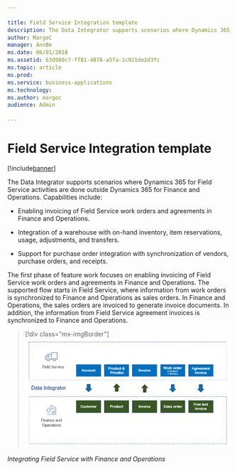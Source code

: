 ```yaml
---

title: Field Service Integration template
description: The Data Integrator supports scenarios where Dynamics 365 for Field Service activities are done outside Dynamics 365 for Finance and Operations.
author: MargoC
manager: AnnBe
ms.date: 06/01/2018
ms.assetid: 63d980c7-ff81-4878-a5fa-1c921de2d3fc
ms.topic: article
ms.prod: 
ms.service: business-applications
ms.technology: 
ms.author: margoc
audience: Admin

---
```


# Field Service Integration template 

[!include[banner](../../../includes/banner.md)]

The Data Integrator supports scenarios where Dynamics 365 for Field Service
activities are done outside Dynamics 365 for Finance and Operations.
Capabilities include:

-   Enabling invoicing of Field Service work orders and agreements in Finance
    and Operations.

-   Integration of a warehouse with on-hand inventory, item reservations, usage,
    adjustments, and transfers.

-   Support for purchase order integration with synchronization of vendors,
    purchase orders, and receipts.

The first phase of feature work focuses on enabling invoicing of Field Service
work orders and agreements in Finance and Operations. The supported flow starts
in Field Service, where information from work orders is synchronized to Finance
and Operations as sales orders. In Finance and Operations, the sales orders are
invoiced to generate invoice documents. In addition, the information from Field
Service agreement invoices is synchronized to Finance and Operations.

> [!div class="mx-imgBorder"] 
> ![Integrating Field Service with Finance and Operations](media/field-service-integration-template-1.png "Integrating Field Service with Finance and Operations")

*Integrating Field Service with Finance and Operations*
